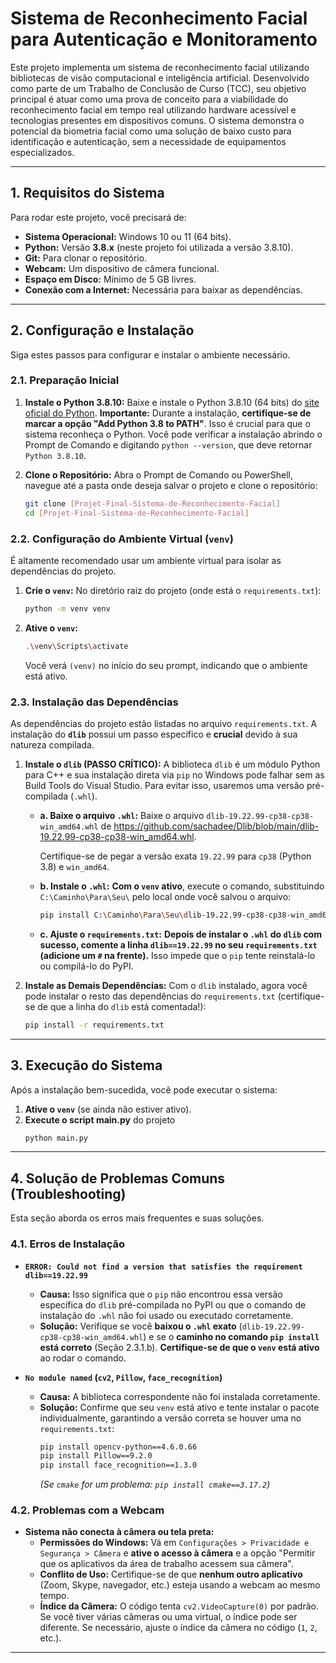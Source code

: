 # Sistema de Reconhecimento Facial para Autenticação e Monitoramento

Este projeto implementa um sistema de reconhecimento facial utilizando bibliotecas de visão computacional e inteligência artificial. Desenvolvido como parte de um Trabalho de Conclusão de Curso (TCC), seu objetivo principal é atuar como uma prova de conceito para a viabilidade do reconhecimento facial em tempo real utilizando hardware acessível e tecnologias presentes em dispositivos comuns. O sistema demonstra o potencial da biometria facial como uma solução de baixo custo para identificação e autenticação, sem a necessidade de equipamentos especializados.



---

## 1. Requisitos do Sistema

Para rodar este projeto, você precisará de:

* **Sistema Operacional:** Windows 10 ou 11 (64 bits).
* **Python:** Versão **3.8.x** (neste projeto foi utilizada a versão 3.8.10).
* **Git:** Para clonar o repositório.
* **Webcam:** Um dispositivo de câmera funcional.
* **Espaço em Disco:** Mínimo de 5 GB livres.
* **Conexão com a Internet:** Necessária para baixar as dependências.

---

## 2. Configuração e Instalação

Siga estes passos para configurar e instalar o ambiente necessário.

### 2.1. Preparação Inicial

1.  **Instale o Python 3.8.10:**
    Baixe e instale o Python 3.8.10 (64 bits) do [site oficial do Python](https://www.python.org/downloads/release/python-3810/). **Importante:** Durante a instalação, **certifique-se de marcar a opção "Add Python 3.8 to PATH"**. Isso é crucial para que o sistema reconheça o Python.
    Você pode verificar a instalação abrindo o Prompt de Comando e digitando `python --version`, que deve retornar `Python 3.8.10`.

2.  **Clone o Repositório:**
    Abra o Prompt de Comando ou PowerShell, navegue até a pasta onde deseja salvar o projeto e clone o repositório:

    ```bash
    git clone [Projet-Final-Sistema-de-Reconhecimento-Facial]
    cd [Projet-Final-Sistema-de-Reconhecimento-Facial]
    ```


### 2.2. Configuração do Ambiente Virtual (`venv`)

É altamente recomendado usar um ambiente virtual para isolar as dependências do projeto.

1.  **Crie o `venv`:**
    No diretório raiz do projeto (onde está o `requirements.txt`):
    ```bash
    python -m venv venv
    ```
2.  **Ative o `venv`:**
    ```bash
    .\venv\Scripts\activate
    ```
    Você verá `(venv)` no início do seu prompt, indicando que o ambiente está ativo.

### 2.3. Instalação das Dependências

As dependências do projeto estão listadas no arquivo `requirements.txt`. A instalação do **`dlib`** possui um passo específico e **crucial** devido à sua natureza compilada.

1.  **Instale o `dlib` (PASSO CRÍTICO):**
    A biblioteca `dlib` é um módulo Python para C++ e sua instalação direta via `pip` no Windows pode falhar sem as Build Tools do Visual Studio. Para evitar isso, usaremos uma versão pré-compilada (`.whl`).

    * **a. Baixe o arquivo `.whl`:**
        Baixe o arquivo `dlib-19.22.99-cp38-cp38-win_amd64.whl` de https://github.com/sachadee/Dlib/blob/main/dlib-19.22.99-cp38-cp38-win_amd64.whl. 
        
        Certifique-se de pegar a versão exata `19.22.99` para `cp38` (Python 3.8) e `win_amd64`.


    * **b. Instale o `.whl`:**
        **Com o `venv` ativo**, execute o comando, substituindo `C:\Caminho\Para\Seu\` pelo local onde você salvou o arquivo:
        ```bash
        pip install C:\Caminho\Para\Seu\dlib-19.22.99-cp38-cp38-win_amd64.whl
        ```

    * **c. Ajuste o `requirements.txt`:**
        **Depois de instalar o `.whl` do `dlib` com sucesso, comente a linha `dlib==19.22.99` no seu `requirements.txt` (adicione um `#` na frente).** Isso impede que o `pip` tente reinstalá-lo ou compilá-lo do PyPI.

2.  **Instale as Demais Dependências:**
    Com o `dlib` instalado, agora você pode instalar o resto das dependências do `requirements.txt` (certifique-se de que a linha do `dlib` está comentada!):
    ```bash
    pip install -r requirements.txt
    ```

---

## 3. Execução do Sistema

Após a instalação bem-sucedida, você pode executar o sistema:

1.  **Ative o `venv`** (se ainda não estiver ativo).
2.  **Execute o script main.py** do projeto 
    ```bash
    python main.py
    ```

---

## 4. Solução de Problemas Comuns (Troubleshooting)

Esta seção aborda os erros mais frequentes e suas soluções.

### 4.1. Erros de Instalação


* **`ERROR: Could not find a version that satisfies the requirement dlib==19.22.99`**
    * **Causa:** Isso significa que o `pip` não encontrou essa versão específica do `dlib` pré-compilada no PyPI ou que o comando de instalação do `.whl` não foi usado ou executado corretamente.
    * **Solução:** Verifique se você **baixou o `.whl` exato** (`dlib-19.22.99-cp38-cp38-win_amd64.whl`) e se o **caminho no comando `pip install` está correto** (Seção 2.3.1.b). **Certifique-se de que o `venv` está ativo** ao rodar o comando.

* **`No module named` (`cv2`, `Pillow`, `face_recognition`)**
    * **Causa:** A biblioteca correspondente não foi instalada corretamente.
    * **Solução:** Confirme que seu `venv` está ativo e tente instalar o pacote individualmente, garantindo a versão correta se houver uma no `requirements.txt`:
        ```bash
        pip install opencv-python==4.6.0.66
        pip install Pillow==9.2.0
        pip install face_recognition==1.3.0
        ```
        *(Se `cmake` for um problema: `pip install cmake==3.17.2`)*

### 4.2. Problemas com a Webcam

* **Sistema não conecta à câmera ou tela preta:**
    * **Permissões do Windows:** Vá em `Configurações > Privacidade e Segurança > Câmera` e **ative o acesso à câmera** e a opção "Permitir que os aplicativos da área de trabalho acessem sua câmera".
    * **Conflito de Uso:** Certifique-se de que **nenhum outro aplicativo** (Zoom, Skype, navegador, etc.) esteja usando a webcam ao mesmo tempo.
    * **Índice da Câmera:** O código tenta `cv2.VideoCapture(0)` por padrão. Se você tiver várias câmeras ou uma virtual, o índice pode ser diferente. Se necessário, ajuste o índice da câmera no código (`1`, `2`, etc.).

---
